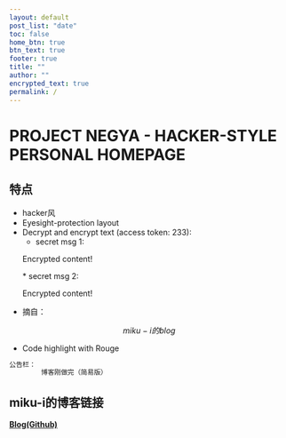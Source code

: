 ```yaml
---
layout: default
post_list: "date"
toc: false
home_btn: true
btn_text: true
footer: true
title: ""
author: ""
encrypted_text: true
permalink: /
---
```


# PROJECT NEGYA - HACKER-STYLE PERSONAL HOMEPAGE

##  特点
* hacker风
* Eyesight-protection layout
* Decrypt and encrypt text (access token: 233): 
  * secret msg 1: 
  <p class="encrypted" id="/MZAf/PKx9jpw8/Jnp7XQQFki2ibGnArZP46W+keVThXquhWwFROEFnbY8eC57Tw==">Encrypted content!</p>
  * secret msg 2: 
  <p class="encrypted" id="G7D+0370pNmixIP1j7teCg1jtm9XCdOWYFH61lcM0LYWlT0hB3rS9raIs=">Encrypted content!</p>
* 摘自：[](https://github.com/akiritsu/pRoJEct-NeGYa)

$$
miku-i的blog
$$

* Code highlight with Rouge

```ruby
公告栏：
		博客刚做完（简易版）

```
## miku-i的博客链接

[**Blog(Github)**](https://github.com/Miku-i/blok.github.io)

